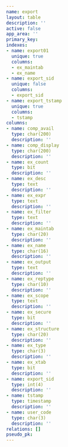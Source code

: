 ```yaml
---
name: export
layout: table
description: ''
active: false
app_area: ''
primary_key: 
indexes:
- name: export01
  unique: true
  columns:
  - ex_maintab
  - ex_name
- name: export_sid
  unique: false
  columns:
  - export_sid
- name: export_tstamp
  unique: true
  columns:
  - tstamp
columns:
- name: comp_avail
  type: char(200)
  description: ''
- name: comp_display
  type: char(200)
  description: ''
- name: ex_count
  type: bit
  description: ''
- name: ex_desc
  type: text
  description: ''
- name: ex_expr
  type: text
  description: ''
- name: ex_filter
  type: text
  description: ''
- name: ex_maintab
  type: char(20)
  description: ''
- name: ex_name
  type: char(16)
  description: ''
- name: ex_output
  type: text
  description: ''
- name: ex_reptype
  type: char(10)
  description: ''
- name: ex_scope
  type: text
  description: ''
- name: ex_secure
  type: bit
  description: ''
- name: ex_structure
  type: char(20)
  description: ''
- name: ex_type
  type: char(3)
  description: ''
- name: ex_xtab
  type: bit
  description: ''
- name: export_sid
  type: int(4)
  description: ''
- name: tstamp
  type: timestamp
  description: ''
- name: user_code
  type: char(3)
  description: ''
relations: []
pseudo_pk: 
---
```


